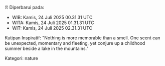 ⏰ Diperbarui pada:
- WIB: Kamis, 24 Juli 2025 00.31.31 UTC
- WITA: Kamis, 24 Juli 2025 01.31.31 UTC
- WIT: Kamis, 24 Juli 2025 02.31.31 UTC

Kutipan Inspiratif:
"Nothing is more memorable than a smell. One scent can be unexpected, momentary and fleeting, yet conjure up a childhood summer beside a lake in the mountains."


Kategori: nature


